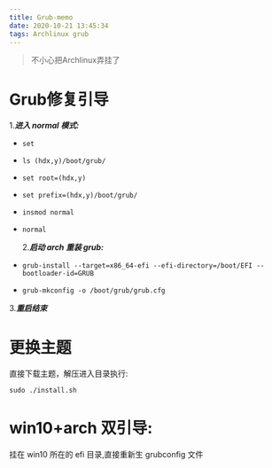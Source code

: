 ```yaml
---
title: Grub-memo
date: 2020-10-21 13:45:34
tags: Archlinux grub
---
```

> 不小心把Archlinux弄挂了

# Grub修复引导
1.**_进入 normal 模式:_**

-     set
-     ls (hdx,y)/boot/grub/
-     set root=(hdx,y)
-     set prefix=(hdx,y)/boot/grub/
-     insmod normal
-     normal
  2.**_启动 arch 重装 grub:_**
-     grub-install --target=x86_64-efi --efi-directory=/boot/EFI --bootloader-id=GRUB

-     grub-mkconfig -o /boot/grub/grub.cfg

3.**_重启结束_**

# 更换主题

直接下载主题，解压进入目录执行:

    sudo ./install.sh

# win10+arch 双引导:

挂在 win10 所在的 efi 目录,直接重新生 grubconfig 文件
